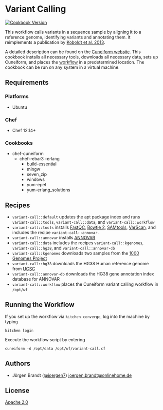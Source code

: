 # Variant Calling

[![Cookbook Version](https://img.shields.io/cookbook/v/git.svg)](https://supermarket.chef.io/cookbooks/variant-call)


This workflow calls variants in a sequence sample by aligning it to a reference
genome, identifying variants and annotating them. It reimplements a publication
by [Koboldt et al. 2013](http://www.ncbi.nlm.nih.gov/pmc/articles/PMC4278659/pdf/nihms550771.pdf).

A detailed description can be found on the [Cuneiform website](http://cuneiform-lang.org/examples/2016/01/12/variant-call/). This cookbook installs all necessary tools, downloads all necessary data, sets up Cuneiform, and places the [workflow](https://github.com/joergen7/variant-call/blob/master/templates/default/variant-call.cf.erb) in a predetermined location. The cookbook can be run on any system in a virtual machine.

## Requirements

### Platforms

- Ubuntu

### Chef

- Chef 12.14+

### Cookbooks

- chef-cuneiform
  - chef-rebar3
    -erlang
      - build-essential
      - mingw
      - seven_zip
      - windows
      - yum-epel
      - yum-erlang_solutions

## Recipes

- `variant-call::default` updates the apt package index and runs `variant-call::tools`, `variant-call::data`, and `variant-call::workflow`
- `variant-call::tools` installs [FastQC](https://www.bioinformatics.babraham.ac.uk/projects/fastqc/), [Bowtie 2](http://bowtie-bio.sourceforge.net/bowtie2/index.shtml), [SAMtools](http://samtools.sourceforge.net/), [VarScan](http://varscan.sourceforge.net/), and includes the recipe `variant-call::annovar`.
- `variant-call::annovar` installs [ANNOVAR](http://annovar.openbioinformatics.org/en/latest/)
- `variant-call::data` includes the recipes `variant-call::kgenomes`, `variant-call::hg38`, and `variant-call::annovar-db`
- `variant-call::kgenomes` downloads two samples from the [1000 Genomes Project](http://www.internationalgenome.org/)
- `variant-call::hg38` downloads the HG38 Human reference genome from [UCSC](http://hgdownload.cse.ucsc.edu/downloads.html)
- `variant-call::annovar-db` downloads the HG38 gene annotation index database for ANNOVAR
- `variant-call::workflow` places the Cuneiform variant calling workflow in `/opt/wf`

## Running the Workflow

If you set up the workflow via `kitchen converge`, log into the machine by typing

    kitchen login
    
Execute the workflow script by entering

    cuneiform -d /opt/data /opt/wf/variant-call.cf
    
## Authors

- Jörgen Brandt ([@joergen7](https://github.com/joergen7/)) [joergen.brandt@onlinehome.de](mailto:joergen.brandt@onlinehome.de)

## License

[Apache 2.0](https://www.apache.org/licenses/LICENSE-2.0.html)